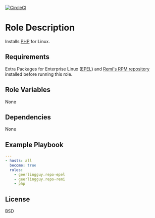 [![CircleCI](https://circleci.com/gh/ansible-roles-mamono210/php/tree/main.svg?style=svg)](https://circleci.com/gh/ansible-roles-mamono210/php/tree/main)

Role Description
=========

Installs [PHP](https://www.php.net) for Linux.

Requirements
------------

Extra Packages for Enterprise Linux ([EPEL](https://docs.fedoraproject.org/en-US/epel/)) and [Remi's RPM repository](https://rpms.remirepo.net) installed before running this role.

Role Variables
--------------

None

Dependencies
------------

None

Example Playbook
----------------

```YAML
---
- hosts: all
  become: true
  roles:
    - geerlingguy.repo-epel
    - geerlingguy.repo-remi
    - php
```

License
-------

BSD
